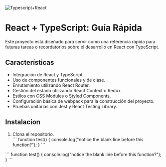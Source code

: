 ![Typescript+React](https://github.com/Manuellink1409/react-adv/assets/119713955/3eaa0e0a-0540-442c-96dd-ba650c007703)

<h1>React + TypeScript: Guía Rápida</h1>
<p>Este proyecto está diseñado para servir como una referencia rápida para futuras tareas o recordatorios sobre el desarrollo en React con TypeScript.</p>

<h2>Características</h2>
<ul>
  <li>Integración de React y TypeScript.</li>
  <li>Uso de componentes funcionales y de clase.</li>
  <li>Enrutamiento utilizando React Router.</li>
  <li>Gestión del estado utilizando React Context o Redux.</li>
  <li>Estilos con CSS Modules o Styled Components.</li>
  <li>Configuración básica de webpack para la construcción del proyecto.</li>
  <li>Pruebas unitarias con Jest y React Testing Library.</li>
</ul>

<h2>Instalacion</h2>
<ol>
  <li>Clona el repositorio.</li>
  ```
  function test() {
    console.log("notice the blank line before this function?");
  }
  ```
</ol>
```
  function test() {
    console.log("notice the blank line before this function?");
  }
  ```
